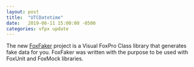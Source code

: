 ```yaml
---
layout: post
title:  "UTCDatetime"
date:   2019-06-11 15:00:00 -0500
categories: vfpx update
---
```


The new [FoxFaker](https://github.com/Irwin1985/FoxFaker) project is a Visual FoxPro Class library that generates fake data for you. FoxFaker was written with the purpose to be used with FoxUnit and FoxMock libraries.